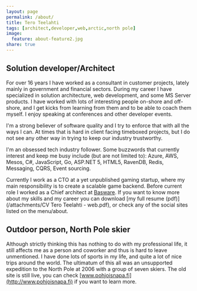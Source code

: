 ```yaml
---
layout: page
permalink: /about/
title: Tero Teelahti
tags: [architect,developer,web,arctic,north pole]
image:
  feature: about-feature2.jpg
share: true
---
```


## Solution developer/Architect

For over 16 years I have worked as a consultant in customer projects, lately mainly in government and financial sectors. During my career I have specialized in solution architecture, web development, and some MS Server products. I have worked with lots of interesting people on-shore and off-shore, and I get kicks from learning from them and to be able to coach them myself. I enjoy speaking at conferences and other developer events. 

I'm a strong believer of software quality and I try to enforce that with all the ways I can. At times that is hard in client facing timeboxed projects, but I do not see any other way in trying to keep our industry trustworthy.

I'm an obsessed tech industry follower. Some buzzwords that currently interest and keep me busy include (but are not limited to): Azure, AWS, Mesos, C#, JavaScript, Go, ASP.NET 5, HTML5, RavenDB, Redis, Messaging, CQRS, Event sourcing.

Currently I work as a CTO at a yet unpublished gaming startup, where my main responsibility is to create a scalable game backend. Before current role I worked as a Chief architect at [Basware](http://www.basware.com). If you want to know more about my skills and my career you can download [my full resume (pdf)](/attachments/CV Tero Teelahti - web.pdf), or check any of the social sites listed on the menu/about.

## Outdoor person, North Pole skier

Although strictly thinking this has nothing to do with my professional life, it still affects me as a person and coworker and thus is hard to leave unmentioned. I have done lots of sports in my life, and quite a lot of nice trips around the world. The ultimatum of this all was an unsupported expedition to the North Pole at 2006 with a group of seven skiers. The old site is still live, you can check [www.pohjoisnapa.fi](http://www.pohjoisnapa.fi) if you want to learn more.
